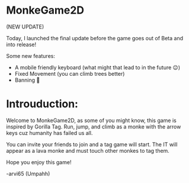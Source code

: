 # MonkeGame2D

(NEW UPDATE)

Today, I launched the final update before the game goes out of Beta and into release!

Some new features:
- A mobile friendly keyboard (what might that lead to in the future 😉)
- Fixed Movement (you can climb trees better)
- Banning 🔨


# Introuduction:

Welcome to MonkeGame2D, as some of you might know, this game is inspired by Gorilla Tag. 
Run, jump, and climb as a monke with the arrow keys cuz humanity has failed us all.

You can invite your friends to join and a tag game will start. The IT will appear as a lava monke and must touch other monkes to tag them.

Hope you enjoy this game!

-arvi65 (Umpahh)
